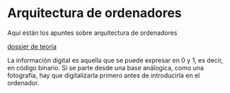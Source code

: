 # Arquitectura de ordenadores

Aquí están los apuntes sobre arquitectura de ordenadores

[dossier de teoría](https://grandecovian.es/FGC/files/D.%20Tecnolog%C3%ADa/TIC%20I/Arquitectura/Arquitectura%20de%20ordenadores.pdf)

La información digital es aquella que se puede expresar en 0 y 1, es decir, en código binario. Si se parte desde una base análogica, como una fotografía, hay que digitalizarla primero antes de introducirla en el ordenador.

